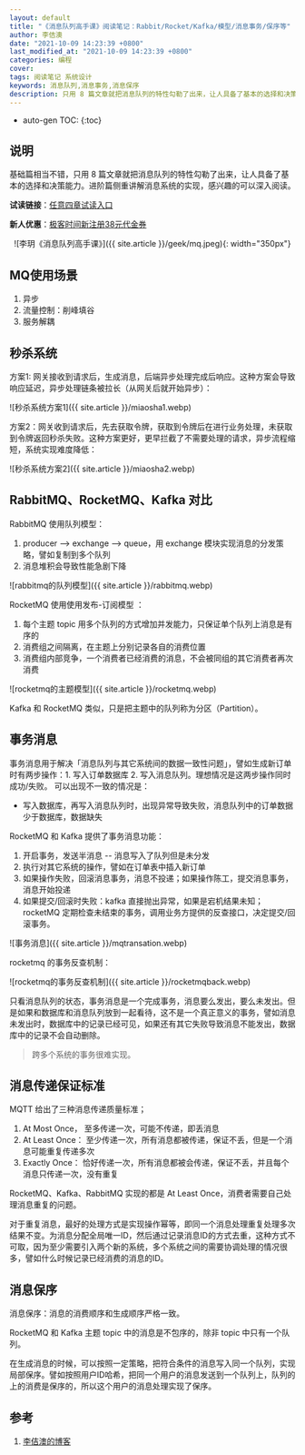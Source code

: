 ```yaml
---
layout: default
title: "《消息队列高手课》阅读笔记：Rabbit/Rocket/Kafka/模型/消息事务/保序等"
author: 李佶澳
date: "2021-10-09 14:23:39 +0800"
last_modified_at: "2021-10-09 14:23:39 +0800"
categories: 编程
cover:
tags: 阅读笔记 系统设计
keywords: 消息队列,消息事务,消息保序
description: 只用 8 篇文章就把消息队列的特性勾勒了出来，让人具备了基本的选择和决策能力
---
```



* auto-gen TOC:
{:toc}

## 说明

基础篇相当不错，只用 8 篇文章就把消息队列的特性勾勒了出来，让人具备了基本的选择和决策能力。进阶篇侧重讲解消息系统的实现，感兴趣的可以深入阅读。

**试读链接**：[任意四章试读入口](https://time.geekbang.org/column/intro/100032301?code=P7BZnwhSZ8cB6gHR5HBZwssh4vhZ7lzZV9iIb1JYJ%2Fc%3D)

**新人优惠**：[极客时间新注册38元代金券](https://time.geekbang.org/hybrid/activity/invite/INV?giftType=1&uid=E274D90C022D49&source=app_share)

<span style="display:block;text-align:center">![李玥《消息队列高手课》]({{ site.article }}/geek/mq.jpeg){: width="350px"}</span>

## MQ使用场景

1. 异步
2. 流量控制：削峰填谷
3. 服务解耦

## 秒杀系统

方案1: 网关接收到请求后，生成消息，后端异步处理完成后响应。这种方案会导致响应延迟，异步处理链条被拉长（从网关后就开始异步）：

![秒杀系统方案1]({{ site.article }}/miaosha1.webp)

方案2：网关收到请求后，先去获取令牌，获取到令牌后在进行业务处理，未获取到令牌返回秒杀失败。这种方案更好，更早拦截了不需要处理的请求，异步流程缩短，系统实现难度降低：

![秒杀系统方案2]({{ site.article }}/miaosha2.webp)

## RabbitMQ、RocketMQ、Kafka 对比

RabbitMQ 使用队列模型：

1. producer --> exchange --> queue，用 exchange 模块实现消息的分发策略，譬如复制到多个队列
2. 消息堆积会导致性能急剧下降

![rabbitmq的队列模型]({{ site.article }}/rabbitmq.webp)

RocketMQ 使用使用发布-订阅模型 ：

1. 每个主题 topic 用多个队列的方式增加并发能力，只保证单个队列上消息是有序的
2. 消费组之间隔离，在主题上分别记录各自的消费位置
3. 消费组内部竞争，一个消费者已经消费的消息，不会被同组的其它消费者再次消费

![rocketmq的主题模型]({{ site.article }}/rocketmq.webp)

Kafka 和 RocketMQ 类似，只是把主题中的队列称为分区（Partition）。

## 事务消息

事务消息用于解决「消息队列与其它系统间的数据一致性问题」，譬如生成新订单时有两步操作：1. 写入订单数据库 2. 写入消息队列。理想情况是这两步操作同时成功/失败。 可以出现不一致的情况是：

* 写入数据库，再写入消息队列时，出现异常导致失败，消息队列中的订单数据少于数据库，数据缺失

RocketMQ 和 Kafka 提供了事务消息功能：

1. 开启事务，发送半消息 -- 消息写入了队列但是未分发
2. 执行对其它系统的操作，譬如在订单表中插入新订单
3. 如果操作失败，回滚消息事务，消息不投递；如果操作陈工，提交消息事务，消息开始投递
4. 如果提交/回滚时失败：kafka 直接抛出异常，如果是宕机结果未知；rocketMQ 定期检查未结束的事务，调用业务方提供的反查接口，决定提交/回滚事务。

![事务消息]({{ site.article }}/mqtransation.webp)

rocketmq 的事务反查机制：

![rocketmq的事务反查机制]({{ site.article }}/rocketmqback.webp)

只看消息队列的状态，事务消息是一个完成事务，消息要么发出，要么未发出。但是如果和数据库和消息队列放到一起看待，这不是一个真正意义的事务，譬如消息未发出时，数据库中的记录已经可见，如果还有其它失败导致消息不能发出，数据库中的记录不会自动删除。 

>跨多个系统的事务很难实现。

## 消息传递保证标准

MQTT 给出了三种消息传递质量标准；

1. At Most Once，  至多传递一次，可能不传递，即丢消息
2. At Least Once： 至少传递一次，所有消息都被传递，保证不丢，但是一个消息可能重复传递多次
3. Exactly Once：  恰好传递一次，所有消息都被会传递，保证不丢，并且每个消息只传递一次，没有重复

RocketMQ、Kafka、RabbitMQ 实现的都是 At Least Once，消费者需要自己处理消息重复的问题。

对于重复消息，最好的处理方式是实现操作幂等，即同一个消息处理重复处理多次结果不变。为消息分配全局唯一ID，然后通过记录消息ID的方式去重，这种方式不可取，因为至少需要引入两个新的系统，多个系统之间的需要协调处理的情况很多，譬如什么时候记录已经消费的消息的ID。

## 消息保序

消息保序：消息的消费顺序和生成顺序严格一致。

RocketMQ 和 Kafka 主题 topic 中的消息是不包序的，除非 topic 中只有一个队列。

在生成消息的时候，可以按照一定策略，把符合条件的消息写入同一个队列，实现局部保序。譬如按照用户ID哈希，把同一个用户的消息发送到一个队列上，队列的上的消费是保序的，所以这个用户的消息处理实现了保序。

## 参考

1. [李佶澳的博客][1]

[1]: https://www.lijiaocn.com "李佶澳的博客"

